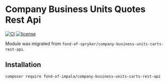 # Company Business Units Quotes Rest Api
[![CI](https://github.com/fond-of-impala/company-business-units-carts-rest-api/actions/workflows/main.yml/badge.svg)](https://github.com/fond-of-impala/company-business-units-carts-rest-api/actions/workflows/main.yml)
[![license](https://img.shields.io/github/license/fond-of-impala/company-business-units-carts-rest-api.svg)](https://packagist.org/packages/fond-of-impala/company-business-units-carts-rest-api)

Module was migrated from `fond-of-spryker/company-business-units-carts-rest-api`.

## Installation

```
composer require fond-of-impala/company-business-units-carts-rest-api
```
